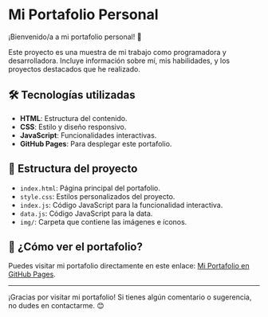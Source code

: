# Mi Portafolio Personal

¡Bienvenido/a a mi portafolio personal! 🚀

Este proyecto es una muestra de mi trabajo como programadora y desarrolladora. Incluye información sobre mí, mis habilidades, y los proyectos destacados que he realizado.

## 🛠️ Tecnologías utilizadas

- **HTML**: Estructura del contenido.
- **CSS**: Estilo y diseño responsivo.
- **JavaScript**: Funcionalidades interactivas.
- **GitHub Pages**: Para desplegar este portafolio.

## 📂 Estructura del proyecto

- `index.html`: Página principal del portafolio.
- `style.css`: Estilos personalizados del proyecto.
- `index.js`: Código JavaScript para la funcionalidad interactiva.
- `data.js`: Código JavaScript para la data.
- `img/`: Carpeta que contiene las imágenes e íconos.

## 🚀 ¿Cómo ver el portafolio?

Puedes visitar mi portafolio directamente en este enlace: [Mi Portafolio en GitHub Pages](https://github.com/NadineEscobar/Mi-Portafolio.git).

---

¡Gracias por visitar mi portafolio! Si tienes algún comentario o sugerencia, no dudes en contactarme. 😊
